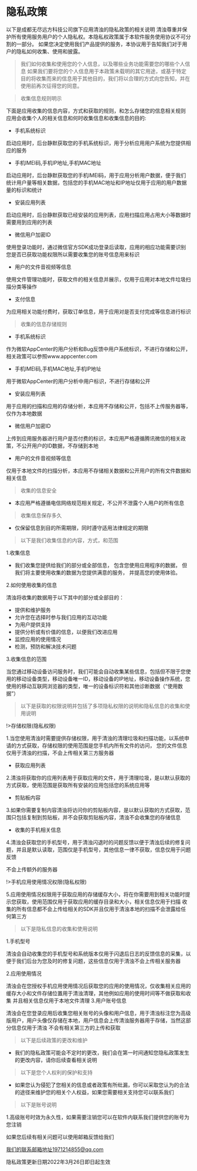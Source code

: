 # 隐私政策

以下是成都无尽远方科技公司旗下应用清浊的隐私政策的相关说明
清浊尊重并保护所有使用服务用户的个人隐私权。本隐私权政策属于本软件服务使用协议不可分割的一部分。
如果您决定使用我们产品提供的服务，本协议用于告知我们对于用户的隐私如何收集、使用和披露。

>我们如何收集和使用您的个人信息，以及哪些业务功能需要您的哪些个人信息
如果我们要将您的个人信息用于本政策未载明的其它用途，或基于特定目的将收集而来的信息用于其他目的，我们将以合理的方式向您告知，并在使用前再次征得您的同意。

>收集信息规则明示

下面是应用收集的信息内容，方式和获取的规则，和怎么存储您的信息相关规则
应用会收集个人的相关信息和何时收集信息和收集信息的目的:

- 手机系统标识

启动应用时，后台静默获取您的手机系统标识，用于分析应用用户系统为您提供相应的服务

- 手机IMEI码,手机IP地址,手机MAC地址 

启动应用时，后台静默获取您的手机IMEI码，用于应用分析用户数据，便于我们统计用户量等相关数据，包括您的手机MAC地址和IP地址仅用于应用的用户数据量的标识和统计

- 安装应用列表

 启动应用时，后台静默获取已经安装的应用列表，应用扫描应用占用大小等数据时需要用到应用的列表

- 微信用户加密ID

使用登录功能时，通过微信官方SDK成功登录后读取，应用的相应功能需要识别您是否已获取功能权限所以需要收集您的账号信息用来标识

- 用户的文件音视频等信息

使用文件管理功能时，获取文件的相关信息并展示，仅用于应用对本地文件垃圾扫描分类等操作

- 支付信息

为应用相关功能付费时，获取订单信息，用于应用对是否支付完成等信息进行标识

>收集的信息存储规则

- 手机系统标识

作为微软AppCenter的用户分析和Bug反馈中用户系统标识，不进行存储和公开，相关政策可以参照www.appcenter.com

- 手机IMEI码,手机MAC地址,手机IP地址

用于微软AppCenter的用户分析中用户标识，不进行存储和公开

- 安装应用列表

用于应用的扫描和应用的存储分析，本应用不存储和公开，包括不上传服务器等，仅作为本地数据

- 微信用户加密ID

上传到应用服务器进行用户是否付费的标识，本应用严格遵循腾讯微信的相关政策，不公开用户的ID数据，不存储到本地

- 用户的文件音视频等信息

仅用于本地文件的扫描分析，本应用不存储相关数据和公开用户的所有文件数据和相关信息

>收集的信息安全

- 本应用严格遵循电信网络规范相关规定，不公开不泄露个人用户的所有信息

>收集信息保存多久

- 仅保留信息到目的所需期限，同时遵守适用法律规定的期限


>以下是我们收集信息的内容，方式，和范围

1.收集信息

- 我们收集您提供给我们的部分或全部信息， 包含您使用应用程序的数据， 但我们将主要使用收集的数据为您提供满意的服务， 并提高您的使用体验。

2.如何使用收集的信息

清浊将收集的数据用于以下其中的部分或全部目的：

- 提供和维护服务
- 允许您在选择时参与我们应用的互动功能
- 为用户提供支持
- 提供分析或有价值的信息，以便我们改进应用
- 监控应用的使用情况
- 检测，预防和解决技术问题

3.收集信息的范围

当您通过移动设备访问服务时，我们可能会自动收集某些信息，包括但不限于您使用的移动设备类型，移动设备唯一ID，移动设备的IP地址，移动设备操作系统，您使用的移动互联网浏览器的类型，唯一的设备标识符和其他诊断数据（“使用数据”）

>以下是获取的权限说明并包括了多项隐私权限的说明和隐私信息的收集和使用说明

!>存储权限(隐私权限)

1.当您使用清浊时需要提供存储权限，用于清浊的清理垃圾和扫描功能，以系统申请的方式获取，存储权限的使用范围是您手机内所有文件的访问，
您的文件信息仅用于清浊的扫描，不会上传相关第三方服务器

- 获取应用列表

2.清浊将获取你的应用列表用于获取应用的文件，用于清理垃圾，是以默认获取的方式获取，使用范围是获取所有安装的应用包括您的系统应用等

- 剪贴板内容

3.如果你需要复制内容清浊将访问你的剪贴板内容，是以默认获取的方式获取，范围只包括复制到剪贴板，并不会获取剪贴板内容，清浊不会收集您的存储信息

- 收集的手机相关信息

4.清浊会获取您的手机型号，用于清浊闪退时的问题反馈以便于清浊后续的修复问题，并且是默认读取，范围仅是手机型号，其他信息一律不获取，信息仅用于问题反馈

不会上传额外的服务器

!>手机应用使用情况权限(隐私权限)

5.应用使用情况权限用于获取应用的存储缓存大小，将在你需要用到相关功能时提示您获取，使用范围仅用于获取应用的缓存目录和大小，相关信息仅用于扫描
收集的所有信息都不会上传给相关的SDK并且仅用于清浊本地的扫描不会泄露给任何第三方

>以下是隐私信息的收集和使用说明

1.手机型号

清浊会自动收集您的手机型号和系统版本仅用于闪退后日志的反馈信息的采集，以便于我们后台为您及时的修复问题，这些信息仅用于清浊不会上传相关服务器

2.应用使用情况

清浊会在您授权手机应用使用情况后获取您的应用的使用情况，仅收集相关应用的缓存大小和文件存储位置用于清浊清理，其他例如应用的使用时间等不做获取和收集
并且相关信息仅用于本地文件清理
3.用户账号信息

清浊会在您登录应用后收集您相关账号的头像和用户信息，用于清浊标注您为高级版用户，用户头像仅存储在本地，用户信息会上传清浊服务器用于存储，当然这部分信息仅用于清浊
不会有相关第三方的上传和获取

>以下是后续政策的更改和维护

- 我们的隐私政策可能会不定时的更改，我们会在第一时间通知您隐私政策发生的更改内容，请你后续查看相关说明

>以下是您个人权利的保护和支持

- 如果您认为侵犯了您相关的信息或者政策有所纰漏，你可以采取您认为的合法的途径来维护您的相关个人权益，如果您需要相关支持您可以联系我们

>以下是账号说明

1.高级账号时效为永久性，如果需要注销您可以在软件内联系我们提供您的账号为您注销

如果您后续有相关问题可以使用邮箱反馈给我们

我们的联系邮箱地址1971214855@qq.com

隐私政策更新日期2022年3月26日即日起生效